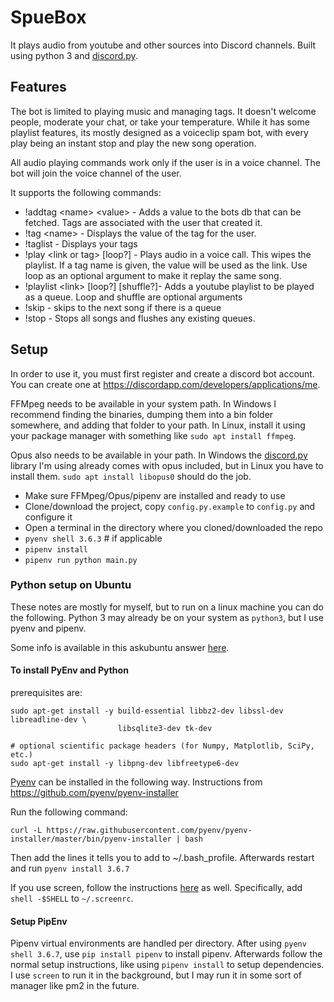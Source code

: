 # SpueBox
It plays audio from youtube and other sources into Discord channels. Built using python 3 and [discord.py](https://github.com/Rapptz/discord.py).

## Features
The bot is limited to playing music and managing tags. It doesn't welcome people, moderate your chat, or take your temperature. While it has some playlist features, its mostly designed as a voiceclip spam bot, with every play being an instant stop and play the new song operation.

All audio playing commands work only if the user is in a voice channel. The bot will join the voice channel of the user.

It supports the following commands:

- !addtag \<name> \<value> - Adds a value to the bots db that can be fetched. Tags are associated with the user that created it.
- !tag \<name> - Displays the value of the tag for the user.
- !taglist - Displays your tags
- !play \<link or tag> [loop?] - Plays audio in a voice call. This wipes the playlist. If a tag name is given, the value will be used as the link. Use loop as an optional argument to make it replay the same song.
- !playlist \<link> [loop?] [shuffle?]- Adds a youtube playlist to be played as a queue. Loop and shuffle are optional arguments
- !skip - skips to the next song if there is a queue
- !stop - Stops all songs and flushes any existing queues.

## Setup
In order to use it, you must first register and create a discord bot account.  You can create one at https://discordapp.com/developers/applications/me.

FFMpeg needs to be available in your system path. In Windows I recommend finding the binaries, dumping them into a bin folder somewhere, and adding that folder to your path. In Linux, install it using your package manager with something like `sudo apt install ffmpeg`.

Opus also needs to be available in your path. In Windows the [discord.py](https://github.com/Rapptz/discord.py) library I'm using already comes with opus included, but in Linux you have to install them. `sudo apt install libopus0` should do the job.

- Make sure FFMpeg/Opus/pipenv are installed and ready to use
- Clone/download the project, copy `config.py.example` to `config.py` and configure it
- Open a terminal in the directory where you cloned/downloaded the repo
- `pyenv shell 3.6.3` # if applicable
- `pipenv install`
- `pipenv run python main.py`

### Python setup on Ubuntu
These notes are mostly for myself, but to run on a linux machine you can do the following. Python 3 may already be on your system as `python3`, but I use pyenv and pipenv.

Some info is available in this askubuntu answer [here](https://askubuntu.com/questions/865554/how-do-i-install-python-3-6-using-apt-get).

#### To install PyEnv and Python
prerequisites are:
```
sudo apt-get install -y build-essential libbz2-dev libssl-dev libreadline-dev \
                        libsqlite3-dev tk-dev

# optional scientific package headers (for Numpy, Matplotlib, SciPy, etc.)
sudo apt-get install -y libpng-dev libfreetype6-dev   
```
[Pyenv](https://github.com/pyenv/pyenv) can be installed in the following way. Instructions from https://github.com/pyenv/pyenv-installer

Run the following command:

	curl -L https://raw.githubusercontent.com/pyenv/pyenv-installer/master/bin/pyenv-installer | bash

Then add the lines it tells you to add to ~/.bash_profile. Afterwards restart and run `pyenv install 3.6.7` 

If you use screen, follow the instructions [here](https://stackoverflow.com/a/20421710) as well. Specifically, add `shell -$SHELL` to `~/.screenrc`.

#### Setup PipEnv
Pipenv virtual environments are handled per directory. After using `pyenv shell 3.6.7`, use `pip install pipenv` to install pipenv. Afterwards follow the normal setup instructions, like using `pipenv install` to setup dependencies. I use `screen` to run it in the background, but I may run it in some sort of manager like pm2 in the future.
	
